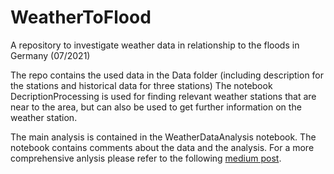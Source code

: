 # WeatherToFlood
A repository to investigate weather data in relationship to the floods in Germany (07/2021)

The repo contains the used data in the Data folder (including description for the stations and historical data for three stations)
The notebook DecriptionProcessing is used for finding relevant weather stations that are near to the area, but can also be used to get further information on the weather station.

The main analysis is contained in the WeatherDataAnalysis notebook. The notebook contains comments about the data and the analysis. For a more comprehensive anlysis please refer to
the following [medium post](https://medium.com/@qdxNHG/this-is-why-the-flood-in-germany-was-not-so-unexpectable-95f7058b93b6).
